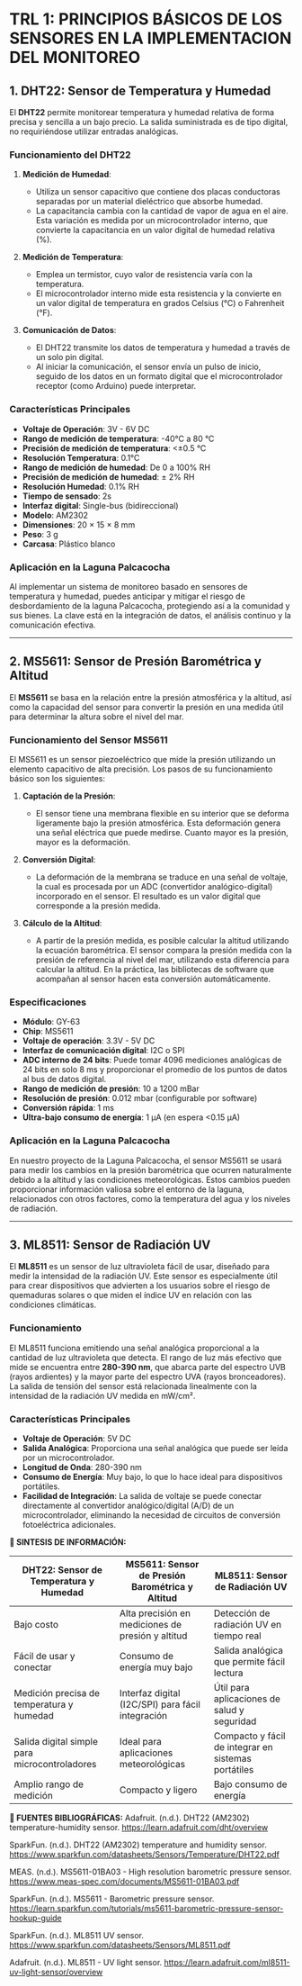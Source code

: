 # **TRL 1: PRINCIPIOS BÁSICOS DE LOS SENSORES EN LA IMPLEMENTACION DEL MONITOREO**
           

## 1. DHT22: Sensor de Temperatura y Humedad
El **DHT22** permite monitorear temperatura y humedad relativa de forma precisa y sencilla a un bajo precio. La salida suministrada es de tipo digital, no requiriéndose utilizar entradas analógicas.

### Funcionamiento del DHT22

1. **Medición de Humedad**:
   - Utiliza un sensor capacitivo que contiene dos placas conductoras separadas por un material dieléctrico que absorbe humedad. 
   - La capacitancia cambia con la cantidad de vapor de agua en el aire. Esta variación es medida por un microcontrolador interno, que convierte la capacitancia en un valor digital de humedad relativa (%).

2. **Medición de Temperatura**:
   - Emplea un termistor, cuyo valor de resistencia varía con la temperatura. 
   - El microcontrolador interno mide esta resistencia y la convierte en un valor digital de temperatura en grados Celsius (°C) o Fahrenheit (°F).

3. **Comunicación de Datos**:
   - El DHT22 transmite los datos de temperatura y humedad a través de un solo pin digital. 
   - Al iniciar la comunicación, el sensor envía un pulso de inicio, seguido de los datos en un formato digital que el microcontrolador receptor (como Arduino) puede interpretar.

### Características Principales

- **Voltaje de Operación**: 3V - 6V DC
- **Rango de medición de temperatura**: -40°C a 80 °C
- **Precisión de medición de temperatura**: <±0.5 °C
- **Resolución Temperatura**: 0.1°C
- **Rango de medición de humedad**: De 0 a 100% RH
- **Precisión de medición de humedad**: ± 2% RH
- **Resolución Humedad**: 0.1% RH
- **Tiempo de sensado**: 2s
- **Interfaz digital**: Single-bus (bidireccional)
- **Modelo**: AM2302
- **Dimensiones**: 20 × 15 × 8 mm
- **Peso**: 3 g
- **Carcasa**: Plástico blanco

### Aplicación en la Laguna Palcacocha

Al implementar un sistema de monitoreo basado en sensores de temperatura y humedad, puedes anticipar y mitigar el riesgo de desbordamiento de la laguna Palcacocha, protegiendo así a la comunidad y sus bienes. La clave está en la integración de datos, el análisis continuo y la comunicación efectiva.

---

## 2. MS5611: Sensor de Presión Barométrica y Altitud

El **MS5611** se basa en la relación entre la presión atmosférica y la altitud, así como la capacidad del sensor para convertir la presión en una medida útil para determinar la altura sobre el nivel del mar.

### Funcionamiento del Sensor MS5611

El MS5611 es un sensor piezoeléctrico que mide la presión utilizando un elemento capacitivo de alta precisión. Los pasos de su funcionamiento básico son los siguientes:

1. **Captación de la Presión**:
   - El sensor tiene una membrana flexible en su interior que se deforma ligeramente bajo la presión atmosférica. Esta deformación genera una señal eléctrica que puede medirse. Cuanto mayor es la presión, mayor es la deformación.

2. **Conversión Digital**:
   - La deformación de la membrana se traduce en una señal de voltaje, la cual es procesada por un ADC (convertidor analógico-digital) incorporado en el sensor. El resultado es un valor digital que corresponde a la presión medida.

3. **Cálculo de la Altitud**:
   - A partir de la presión medida, es posible calcular la altitud utilizando la ecuación barométrica. El sensor compara la presión medida con la presión de referencia al nivel del mar, utilizando esta diferencia para calcular la altitud. En la práctica, las bibliotecas de software que acompañan al sensor hacen esta conversión automáticamente.

### Especificaciones

- **Módulo**: GY-63
- **Chip**: MS5611
- **Voltaje de operación**: 3.3V - 5V DC
- **Interfaz de comunicación digital**: I2C o SPI
- **ADC interno de 24 bits**: Puede tomar 4096 mediciones analógicas de 24 bits en solo 8 ms y proporcionar el promedio de los puntos de datos al bus de datos digital.
- **Rango de medición de presión**: 10 a 1200 mBar
- **Resolución de presión**: 0.012 mbar (configurable por software)
- **Conversión rápida**: 1 ms
- **Ultra-bajo consumo de energía**: 1 µA (en espera <0.15 µA)

### Aplicación en la Laguna Palcacocha

En nuestro proyecto de la Laguna Palcacocha, el sensor MS5611 se usará para medir los cambios en la presión barométrica que ocurren naturalmente debido a la altitud y las condiciones meteorológicas. Estos cambios pueden proporcionar información valiosa sobre el entorno de la laguna, relacionados con otros factores, como la temperatura del agua y los niveles de radiación.

---

## 3. ML8511: Sensor de Radiación UV

El **ML8511** es un sensor de luz ultravioleta fácil de usar, diseñado para medir la intensidad de la radiación UV. Este sensor es especialmente útil para crear dispositivos que advierten a los usuarios sobre el riesgo de quemaduras solares o que miden el índice UV en relación con las condiciones climáticas.

### Funcionamiento

El ML8511 funciona emitiendo una señal analógica proporcional a la cantidad de luz ultravioleta que detecta. El rango de luz más efectivo que mide se encuentra entre **280-390 nm**, que abarca parte del espectro UVB (rayos ardientes) y la mayor parte del espectro UVA (rayos bronceadores). La salida de tensión del sensor está relacionada linealmente con la intensidad de la radiación UV medida en mW/cm².

### Características Principales

- **Voltaje de Operación**: 5V DC
- **Salida Analógica**: Proporciona una señal analógica que puede ser leída por un microcontrolador.
- **Longitud de Onda**: 280-390 nm
- **Consumo de Energía**: Muy bajo, lo que lo hace ideal para dispositivos portátiles.
- **Facilidad de Integración**: La salida de voltaje se puede conectar directamente al convertidor analógico/digital (A/D) de un microcontrolador, eliminando la necesidad de circuitos de conversión fotoeléctrica adicionales.

**:seedling: SINTESIS DE INFORMACIÓN:**

| DHT22: Sensor de Temperatura y Humedad           | MS5611: Sensor de Presión Barométrica y Altitud | ML8511: Sensor de Radiación UV                     |
|--------------------------------------------------|--------------------------------------------------|---------------------------------------------------|
| Bajo costo                                       | Alta precisión en mediciones de presión y altitud | Detección de radiación UV en tiempo real          |
| Fácil de usar y conectar                         | Consumo de energía muy bajo                       | Salida analógica que permite fácil lectura         |
| Medición precisa de temperatura y humedad        | Interfaz digital (I2C/SPI) para fácil integración | Útil para aplicaciones de salud y seguridad        |
| Salida digital simple para microcontroladores    | Ideal para aplicaciones meteorológicas            | Compacto y fácil de integrar en sistemas portátiles|
| Amplio rango de medición                         | Compacto y ligero                                 | Bajo consumo de energía                            |



**:seedling: FUENTES BIBLIOGRÁFICAS:**
Adafruit. (n.d.). DHT22 (AM2302) temperature-humidity sensor. https://learn.adafruit.com/dht/overview

SparkFun. (n.d.). DHT22 (AM2302) temperature and humidity sensor. https://www.sparkfun.com/datasheets/Sensors/Temperature/DHT22.pdf

MEAS. (n.d.). MS5611-01BA03 - High resolution barometric pressure sensor. https://www.meas-spec.com/documents/MS5611-01BA03.pdf

SparkFun. (n.d.). MS5611 - Barometric pressure sensor. https://learn.sparkfun.com/tutorials/ms5611-barometric-pressure-sensor-hookup-guide

SparkFun. (n.d.). ML8511 UV sensor. https://www.sparkfun.com/datasheets/Sensors/ML8511.pdf

Adafruit. (n.d.). ML8511 - UV light sensor. https://learn.adafruit.com/ml8511-uv-light-sensor/overview


